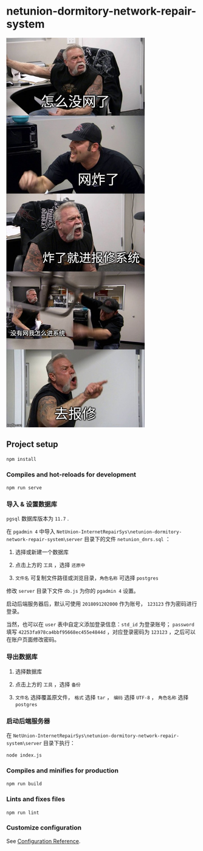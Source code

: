# netunion-dormitory-network-repair-system

![networkOff](./src/assets/networkOff.jpg)

## Project setup

``` node
npm install
```

### Compiles and hot-reloads for development

``` node
npm run serve
```

### 导入 & 设置数据库

`pgsql` 数据库版本为 `11.7` .

在 `pgadmin 4` 中导入 `NetUnion-InternetRepairSys\netunion-dormitory-network-repair-system\server` 目录下的文件 `netunion_dnrs.sql` ：

  1. 选择或新建一个数据库

  2. 点击上方的 `工具` ，选择 `还原中`

  3. `文件名` 可复制文件路径或浏览目录，`角色名称` 可选择 `postgres`

修改 `server` 目录下文件 `db.js` 为你的 `pgadmin 4` 设置。

启动后端服务器后，默认可使用 `2018091202000` 作为账号， `123123` 作为密码进行登录。

当然，也可以在 `user` 表中自定义添加登录信息：`std_id` 为登录账号； `password` 填写 `42253fa978ca4bbf95668ec455e4844d` ，对应登录密码为 `123123` ，之后可以在账户页面修改密码。

### 导出数据库

1. 选择数据库

2. 点击上方的 `工具` ，选择 `备份`

3. `文件名` 选择覆盖原文件， `格式` 选择 `tar` ， `编码` 选择 `UTF-8` ， `角色名称` 选择 `postgres`

### 启动后端服务器

在 `NetUnion-InternetRepairSys\netunion-dormitory-network-repair-system\server` 目录下执行：

``` node
node index.js
```

### Compiles and minifies for production

``` node
npm run build
```

### Lints and fixes files

``` node
npm run lint
```

### Customize configuration

See [Configuration Reference](https://cli.vuejs.org/config/).
